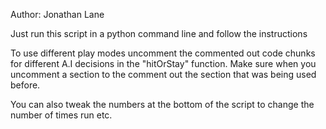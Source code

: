 Author: Jonathan Lane

Just run this script in a python command line and follow the instructions

To use different play modes uncomment the commented out code chunks for different A.I decisions in the "hitOrStay" function. 
Make sure when you uncomment a section to the comment out the section that was being used before. 

You can also tweak the numbers at the bottom of the script to change the number of times run etc. 